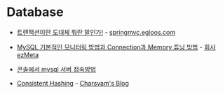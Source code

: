 # Database

- [트랜잭션이란 도대체 뭐란 말인가!](http://springmvc.egloos.com/495798) - [springmvc.egloos.com](http://springmvc.egloos.com/)
- [MySQL 기본적인 모니터링 방법과 Connection과 Memory 튜닝 방법](http://www.ezmeta.co.kr/page/?p=3025) - [회사 ezMeta](http://www.ezmeta.co.kr/page/?page_id=2548)
- [콘솔에서 mysql 서버 접속방법](http://blog.iotinfra.net/?p=1835)



- [Consistent Hashing](https://charsyam.wordpress.com/2016/10/02/%EC%9E%85-%EA%B0%9C%EB%B0%9C-consistent-hashing-%EC%97%90-%EB%8C%80%ED%95%9C-%EA%B8%B0%EC%B4%88/) - [Charsyam's Blog](https://charsyam.wordpress.com/)